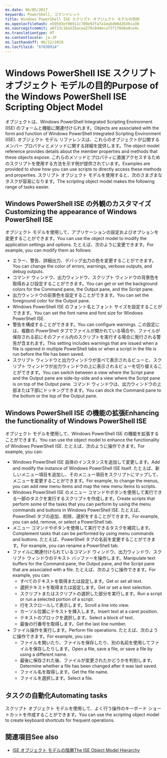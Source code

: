 ```yaml
---
ms.date: 06/05/2017
keywords: PowerShell, コマンドレット
title: Windows PowerShell ISE スクリプト オブジェクト モデルの目的
ms.openlocfilehash: e59593ef06911c709e92fa7a1eabd96d2636ca30
ms.sourcegitcommit: a6f13c16a535acea279c0ddeca72f1f0d8a8ce4c
ms.translationtype: HT
ms.contentlocale: ja-JP
ms.lasthandoff: 06/12/2019
ms.locfileid: "67030914"
---
```

# <a name="purpose-of-the-windows-powershell-ise-scripting-object-model"></a><span data-ttu-id="60bcd-103">Windows PowerShell ISE スクリプト オブジェクト モデルの目的</span><span class="sxs-lookup"><span data-stu-id="60bcd-103">Purpose of the Windows PowerShell ISE Scripting Object Model</span></span>

<span data-ttu-id="60bcd-104">オブジェクトは、Windows PowerShell Integrated Scripting Environment (ISE) のフォームと機能に関連付けられます。</span><span class="sxs-lookup"><span data-stu-id="60bcd-104">Objects are associated with the form and function of Windows PowerShell Integrated Scripting Environment (ISE).</span></span> <span data-ttu-id="60bcd-105">オブジェクト モデル リファレンスは、これらのオブジェクトが公開するメンバー プロパティとメソッドに関する詳細を提供します。</span><span class="sxs-lookup"><span data-stu-id="60bcd-105">The object model reference provides details about the member properties and methods that these objects expose.</span></span> <span data-ttu-id="60bcd-106">これらのメソッドとプロパティに直接アクセスするためのスクリプトを使用する方法を示す例が提供されています。</span><span class="sxs-lookup"><span data-stu-id="60bcd-106">Examples are provided to show how you can use scripts to directly access these methods and properties.</span></span> <span data-ttu-id="60bcd-107">スクリプト オブジェクト モデルを使用すると、次のさまざまなタスクが容易になります。</span><span class="sxs-lookup"><span data-stu-id="60bcd-107">The scripting object model makes the following range of tasks easier.</span></span>

## <a name="customizing-the-appearance-of-windows-powershell-ise"></a><span data-ttu-id="60bcd-108">Windows PowerShell ISE の外観のカスタマイズ</span><span class="sxs-lookup"><span data-stu-id="60bcd-108">Customizing the appearance of Windows PowerShell ISE</span></span>

<span data-ttu-id="60bcd-109">オブジェクト モデルを使用して、アプリケーションの設定およびオプションを変更することができます。</span><span class="sxs-lookup"><span data-stu-id="60bcd-109">You can use the object model to modify the application settings and options.</span></span> <span data-ttu-id="60bcd-110">たとえば、次のように変更できます。</span><span class="sxs-lookup"><span data-stu-id="60bcd-110">For example, you can modify them as follows:</span></span>

- <span data-ttu-id="60bcd-111">エラー、警告、詳細出力、デバッグ出力の色を変更することができます。</span><span class="sxs-lookup"><span data-stu-id="60bcd-111">You can change the color of errors, warnings, verbose outputs, and debug outputs.</span></span>
- <span data-ttu-id="60bcd-112">コマンド ウィンドウ、出力ウィンドウ、スクリプト ウィンドウの背景色を取得および設定することができます。</span><span class="sxs-lookup"><span data-stu-id="60bcd-112">You can get or set the background colors for the Command pane, the Output pane, and the Script pane.</span></span>
- <span data-ttu-id="60bcd-113">出力ウィンドウの前景色を設定することができます。</span><span class="sxs-lookup"><span data-stu-id="60bcd-113">You can set the foreground color for the Output pane.</span></span>
- <span data-ttu-id="60bcd-114">Windows PowerShell ISE のフォント名とフォント サイズを設定することができます。</span><span class="sxs-lookup"><span data-stu-id="60bcd-114">You can set the font name and font size for Windows PowerShell ISE.</span></span>
- <span data-ttu-id="60bcd-115">警告を構成することができます。</span><span class="sxs-lookup"><span data-stu-id="60bcd-115">You can configure warnings.</span></span> <span data-ttu-id="60bcd-116">この設定には、複数の PowerShell タブでファイルが開かれている場合や、ファイルが保存される前にそのファイル内のスクリプトを実行する場合に発行される警告が含まれます。</span><span class="sxs-lookup"><span data-stu-id="60bcd-116">This setting includes warnings that are issued when a file is opened in multiple PowerShell tabs or when a script in the file is run before the file has been saved.</span></span>
- <span data-ttu-id="60bcd-117">スクリプト ウィンドウと出力ウィンドウが並べて表示されるビューと、スクリプト ウィンドウが出力ウィンドウの上に表示されるビューを切り替えることができます。</span><span class="sxs-lookup"><span data-stu-id="60bcd-117">You can switch between a view where the Script pane and the Output pane are side-by-side and a view where the Script pane is on top of the Output pane.</span></span> <span data-ttu-id="60bcd-118">コマンド ウィンドウは、出力ウィンドウの上部または下部にドッキングできます。</span><span class="sxs-lookup"><span data-stu-id="60bcd-118">You can dock the Command pane to the bottom or the top of the Output pane.</span></span>

## <a name="enhancing-the-functionality-of-windows-powershell-ise"></a><span data-ttu-id="60bcd-119">Windows PowerShell ISE の機能の拡張</span><span class="sxs-lookup"><span data-stu-id="60bcd-119">Enhancing the functionality of Windows PowerShell ISE</span></span>

<span data-ttu-id="60bcd-120">オブジェクト モデルを使用して、Windows PowerShell ISE の機能を拡張することができます。</span><span class="sxs-lookup"><span data-stu-id="60bcd-120">You can use the object model to enhance the functionality of Windows PowerShell ISE.</span></span> <span data-ttu-id="60bcd-121">たとえば、次のように操作できます。</span><span class="sxs-lookup"><span data-stu-id="60bcd-121">For example, you can:</span></span>

- <span data-ttu-id="60bcd-122">Windows PowerShell ISE 自体のインスタンスを追加して変更します。</span><span class="sxs-lookup"><span data-stu-id="60bcd-122">Add and modify the instance of Windows PowerShell ISE itself.</span></span> <span data-ttu-id="60bcd-123">たとえば、新しいメニュー項目を追加し、そのメニュー項目をスクリプトにマップして、メニューを変更することができます。</span><span class="sxs-lookup"><span data-stu-id="60bcd-123">For example, to change the menus, you can add new menu items and map the new menu items to scripts.</span></span>
- <span data-ttu-id="60bcd-124">Windows PowerShell ISE のメニュー コマンドやボタンを使用して実行できる一部のタスクを実行するスクリプトを作成します。</span><span class="sxs-lookup"><span data-stu-id="60bcd-124">Create scripts that perform some of the tasks that you can perform by using the menu commands and buttons in Windows PowerShell ISE.</span></span> <span data-ttu-id="60bcd-125">たとえば、PowerShell タブの追加、削除、選択をすることができます。</span><span class="sxs-lookup"><span data-stu-id="60bcd-125">For example, you can add, remove, or select a PowerShell tab.</span></span>
- <span data-ttu-id="60bcd-126">メニュー コマンドやボタンを使用して実行できるタスクを補完します。</span><span class="sxs-lookup"><span data-stu-id="60bcd-126">Complement tasks that can be performed by using menu commands and buttons.</span></span> <span data-ttu-id="60bcd-127">たとえば、PowerShell タブの名前を変更することができます。</span><span class="sxs-lookup"><span data-stu-id="60bcd-127">For example, you can rename a PowerShell tab.</span></span>
- <span data-ttu-id="60bcd-128">ファイルに関連付けられているコマンド ウィンドウ、出力ウィンドウ、スクリプト ウィンドウのテキスト バッファーを操作します。</span><span class="sxs-lookup"><span data-stu-id="60bcd-128">Manipulate text buffers for the Command pane, the Output pane, and the Script pane that are associated with a file.</span></span> <span data-ttu-id="60bcd-129">たとえば、次のように操作できます。</span><span class="sxs-lookup"><span data-stu-id="60bcd-129">For example, you can:</span></span>
  - <span data-ttu-id="60bcd-130">すべてのテキストを取得または設定します。</span><span class="sxs-lookup"><span data-stu-id="60bcd-130">Get or set all text.</span></span>
  - <span data-ttu-id="60bcd-131">選択テキストを取得または設定します。</span><span class="sxs-lookup"><span data-stu-id="60bcd-131">Get or set a text selection.</span></span>
  - <span data-ttu-id="60bcd-132">スクリプトまたはスクリプトの選択した部分を実行します。</span><span class="sxs-lookup"><span data-stu-id="60bcd-132">Run a script or run a selected portion of a script.</span></span>
  - <span data-ttu-id="60bcd-133">行をスクロールして表示します。</span><span class="sxs-lookup"><span data-stu-id="60bcd-133">Scroll a line into view.</span></span>
  - <span data-ttu-id="60bcd-134">カーソル位置にテキストを挿入します。</span><span class="sxs-lookup"><span data-stu-id="60bcd-134">Insert text at a caret position.</span></span>
  - <span data-ttu-id="60bcd-135">テキストのブロックを選択します。</span><span class="sxs-lookup"><span data-stu-id="60bcd-135">Select a block of text.</span></span>
  - <span data-ttu-id="60bcd-136">最後の行番号を取得します。</span><span class="sxs-lookup"><span data-stu-id="60bcd-136">Get the last line number.</span></span>
- <span data-ttu-id="60bcd-137">ファイル操作を実行します。</span><span class="sxs-lookup"><span data-stu-id="60bcd-137">Perform file operations.</span></span> <span data-ttu-id="60bcd-138">たとえば、次のように操作できます。</span><span class="sxs-lookup"><span data-stu-id="60bcd-138">For example, you can:</span></span>
  - <span data-ttu-id="60bcd-139">ファイルを開いたり、ファイルを保存したり、別の名前を使用してファイルを保存したりします。</span><span class="sxs-lookup"><span data-stu-id="60bcd-139">Open a file, save a file, or save a file by using a different name.</span></span>
  - <span data-ttu-id="60bcd-140">最後に保存された後、ファイルが変更されたかどうかを判別します。</span><span class="sxs-lookup"><span data-stu-id="60bcd-140">Determine whether a file has been changed after it was last saved.</span></span>
  - <span data-ttu-id="60bcd-141">ファイル名を取得します。</span><span class="sxs-lookup"><span data-stu-id="60bcd-141">Get the file name.</span></span>
  - <span data-ttu-id="60bcd-142">ファイルを選択します。</span><span class="sxs-lookup"><span data-stu-id="60bcd-142">Select a file.</span></span>

## <a name="automating-tasks"></a><span data-ttu-id="60bcd-143">タスクの自動化</span><span class="sxs-lookup"><span data-stu-id="60bcd-143">Automating tasks</span></span>

<span data-ttu-id="60bcd-144">スクリプト オブジェクト モデルを使用して、よく行う操作のキーボード ショートカットを作成することができます。</span><span class="sxs-lookup"><span data-stu-id="60bcd-144">You can use the scripting object model to create keyboard shortcuts for frequent operations.</span></span>

## <a name="see-also"></a><span data-ttu-id="60bcd-145">関連項目</span><span class="sxs-lookup"><span data-stu-id="60bcd-145">See also</span></span>

- [<span data-ttu-id="60bcd-146">ISE オブジェクト モデルの階層</span><span class="sxs-lookup"><span data-stu-id="60bcd-146">The ISE Object Model Hierarchy</span></span>](The-ISE-Object-Model-Hierarchy.md)
